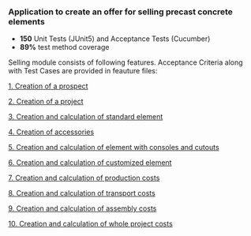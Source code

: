 <h3>Application to create an offer for selling precast concrete elements</h3>

<ul>
<li><b>150</b> Unit Tests (JUnit5) and Acceptance Tests (Cucumber)</li>
<li><b>89%</b> test method coverage</li>
</ul>

<p>Selling module consists of following features. Acceptance Criteria along with Test Cases are provided in feauture files:</p>
<p><a href = "src\test\resources\cucumberTests\prospect_creation.feature">1. Creation of a prospect</a></p>
<p><a href = "src\test\resources\cucumberTests\project_creation.feature">2. Creation of a project</a></p>
<p><a href = "src\test\resources\cucumberTests\standard_element_creation.feature">3. Creation and calculation of standard element</a></p>
<p><a href = "src\test\resources\cucumberTests\accessory_creation.feature">4. Creation of accessories</a></p>
<p><a href = "src\test\resources\cucumberTests\console_element_creation.feature">5. Creation and calculation of element with consoles and cutouts</a></p>
<p><a href = "src\test\resources\cucumberTests\customized_element_creator.feature">6. Creation and calculation of customized element</a></p>
<p><a href = "src\test\resources\cucumberTests\production_cost.feature">7. Creation and calculation of production costs</a></p>
<p><a href = "src\test\resources\cucumberTests\transport_cost.feature">8. Creation and calculation of transport costs</a></p>
<p><a href = "src\test\resources\cucumberTests\assembly_cost.feature">9. Creation and calculation of assembly costs</a></p>
<p><a href = "src\test\resources\cucumberTests\project_cost.feature">10. Creation and calculation of whole project costs</a></p>
